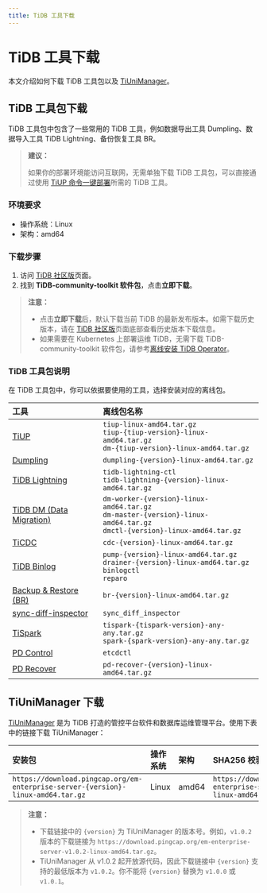 ```yaml
---
title: TiDB 工具下载
---
```


# TiDB 工具下载

本文介绍如何下载 TiDB 工具包以及 [TiUniManager](/tiunimanager/tiunimanager-overview.md)。

## TiDB 工具包下载

TiDB 工具包中包含了一些常用的 TiDB 工具，例如数据导出工具 Dumpling、数据导入工具 TiDB Lightning、备份恢复工具 BR。

> **建议：**
>
> 如果你的部署环境能访问互联网，无需单独下载 TiDB 工具包，可以直接通过使用 [TiUP 命令一键部署](/tiup/tiup-component-management.md)所需的 TiDB 工具。

### 环境要求

- 操作系统：Linux
- 架构：amd64

### 下载步骤

1. 访问 [TiDB 社区版](https://pingcap.com/zh/product-community/)页面。
2. 找到 **TiDB-community-toolkit 软件包**，点击**立即下载**。

> **注意：**
>
> - 点击**立即下载**后，默认下载当前 TiDB 的最新发布版本。如需下载历史版本，请在 [TiDB 社区版](https://pingcap.com/zh/product-community/)页面底部查看历史版本下载信息。
> - 如果需要在 Kubernetes 上部署运维 TiDB，无需下载 TiDB-community-toolkit 软件包，请参考[离线安装 TiDB Operator](https://docs.pingcap.com/zh/tidb-in-kubernetes/stable/deploy-tidb-operator#离线安装-tidb-operator)。

### TiDB 工具包说明

在 TiDB 工具包中，你可以依据要使用的工具，选择安装对应的离线包。

| 工具  | 离线包名称  |
|:------|:----------|
| [TiUP](/tiup/tiup-overview.md)  | `tiup-linux-amd64.tar.gz` <br/>`tiup-{tiup-version}-linux-amd64.tar.gz` <br/>`dm-{tiup-version}-linux-amd64.tar.gz`  |
| [Dumpling](/dumpling-overview.md)  | `dumpling-{version}-linux-amd64.tar.gz`  |
| [TiDB Lightning](/tidb-lightning/tidb-lightning-overview.md)  | `tidb-lightning-ctl` <br/>`tidb-lightning-{version}-linux-amd64.tar.gz`  |
| [TiDB DM (Data Migration)](/dm/dm-overview.md)  | `dm-worker-{version}-linux-amd64.tar.gz` <br/>`dm-master-{version}-linux-amd64.tar.gz` <br/>`dmctl-{version}-linux-amd64.tar.gz`  |
| [TiCDC](/ticdc/ticdc-overview.md)  | `cdc-{version}-linux-amd64.tar.gz`  |
| [TiDB Binlog](/tidb-binlog/tidb-binlog-overview.md)  | `pump-{version}-linux-amd64.tar.gz` <br/>`drainer-{version}-linux-amd64.tar.gz` <br/>`binlogctl` <br/>`reparo`  |
| [Backup & Restore (BR)](/br/backup-and-restore-overview.md)  | `br-{version}-linux-amd64.tar.gz`  |
| [sync-diff-inspector](/sync-diff-inspector/sync-diff-inspector-overview.md)  | `sync_diff_inspector`  |
| [TiSpark](/tispark-overview.md)  | `tispark-{tispark-version}-any-any.tar.gz` <br/>`spark-{spark-version}-any-any.tar.gz`  |
| [PD Control](/pd-control.md)  | `etcdctl` |
| [PD Recover](/pd-recover.md)  | `pd-recover-{version}-linux-amd64.tar.gz` |

## TiUniManager 下载

[TiUniManager](/tiunimanager/tiunimanager-overview.md) 是为 TiDB 打造的管控平台软件和数据库运维管理平台。使用下表中的链接下载 TiUniManager：

| 安装包 | 操作系统 | 架构 | SHA256 校验和 |
|:---|:---|:---|:---|
| `https://download.pingcap.org/em-enterprise-server-{version}-linux-amd64.tar.gz` | Linux | amd64 | `https://download.pingcap.org/em-enterprise-server-{version}-linux-amd64.sha256` |

> **注意：**
>
> - 下载链接中的 `{version}` 为 TiUniManager 的版本号。例如，`v1.0.2` 版本的下载链接为 `https://download.pingcap.org/em-enterprise-server-v1.0.2-linux-amd64.tar.gz`。
> - TiUniManager 从 v1.0.2 起开放源代码，因此下载链接中 `{version}` 支持的最低版本为 `v1.0.2`。你不能将 `{version}` 替换为 `v1.0.0` 或 `v1.0.1`。
